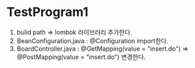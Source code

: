 # TestProgram1
1. bulid path => lombok 라이브러리 추가한다.
2. BeanConfiguration.java : @Configuration import한다.
3. BoardController.java : @GetMapping(value = "insert.do") => @PostMapping(value = "insert.do") 변경한다.

